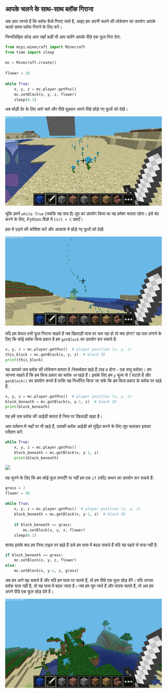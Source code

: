 ## आपके चलने के साथ-साथ ब्लॉक गिराना

अब आप जानते हैं कि ब्लॉक कैसे गिराए जाते हैं, आइए हम अपनी चलने की लोकेशन का उपयोग आपके चलते समय ब्लॉक गिराने के लिए करें।

निम्नलिखित कोड आप जहाँ कहीं भी आप चलेंगे आपके पीछे एक फूल गिरा देगा:

```python
from mcpi.minecraft import Minecraft
from time import sleep

mc = Minecraft.create()

flower = 38

while True:
    x, y, z = mc.player.getPos()
    mc.setBlock(x, y, z, flower)
    sleep(0.1)
```

अब थोड़ी देर के लिए आगे चलें और पीछे मुड़कर अपने पीछे छोड़े गए फूलों को देखें।

![](images/mcpi-flowers.png)

चूंकि हमने `while True` (जबकि यह सच है) लूप का उपयोग किया था यह हमेशा चलता रहेगा। इसे बंद करने के लिए, Python विंडो में `Ctrl + C` दबाएँ।

हवा में उड़ने की कोशिश करें और आकाश में छोड़े गए फूलों को देखें:

![](images/mcpi-flowers-sky.png)

यदि हम केवल तभी फूल गिराना चाहते हैं जब खिलाड़ी घास पर चल रहा हो तो क्या होगा? यह पता लगाने के लिए कि कोई ब्लॉक किस प्रकार है हम `getBlock` का उपयोग कर सकते हैं:

```python
x, y, z = mc.player.getPos()  # player position (x, y, z)
this_block = mc.getBlock(x, y, z)  # block ID
print(this_block)
```

यह आपको उस ब्लॉक की लोकेशन बताता है *जिसमें*आप खड़े हैं (यह `0` होगा - एक वायु ब्लॉक)। हम जानना चाहते हैं कि हम किस प्रकार का ब्लॉक *पर* खड़े हैं। इसके लिए हम `y` मूल्य से 1 घटाते हैं और `getBlock()` का उपयोग करते हैं ताकि यह निर्धारित किया जा सके कि हम किस प्रकार के ब्लॉक पर खड़े हैं:

```python
x, y, z = mc.player.getPos()  # player position (x, y, z)
block_beneath = mc.getBlock(x, y-1, z)  # block ID
print(block_beneath)
```

यह हमें उस ब्लॉक की आईडी बताता है जिस पर खिलाड़ी खड़ा है।

आप वर्तमान में जहाँ पर भी खड़े हैं, उसकी ब्लॉक आईडी को मुद्रित करने के लिए लूप चलाकर इसका परीक्षण करें:

```python
while True:
    x, y, z = mc.player.getPos()
    block_beneath = mc.getBlock(x, y-1, z)
    print(block_beneath)
```

![](images/blockbeneath.gif)

यह चुनने के लिए कि हम कोई फूल लगाएँगे या नहीं हम एक `if` (यदि) कथन का उपयोग कर सकते हैं:

```python
grass = 2
flower = 38

while True:
    x, y, z = mc.player.getPos()  # player position (x, y, z)
    block_beneath = mc.getBlock(x, y-1, z)  # block ID

    if block_beneath == grass:
        mc.setBlock(x, y, z, flower)
    sleep(0.1)
```

शायद इसके बाद हम जिस टाइल पर खड़े हैं उसे हम घास में बदल सकते हैं यदि यह पहले से घास नहीं है:

```python
if block_beneath == grass:
    mc.setBlock(x, y, z, flower)
else:
    mc.setBlock(x, y-1, z, grass)
```

अब हम आगे बढ़ सकते हैं और यदि हम घास पर चलते हैं, तो हम पीछे एक फूल छोड़ देंगे। यदि अगला ब्लॉक घास नहीं है, तो यह घास में बदल जाता है। जब हम घूम जाते हैं और वापस चलते हैं, तो अब हम अपने पीछे एक फूल छोड़ देते हैं।

![](images/mcpi-flowers-grass.png)
